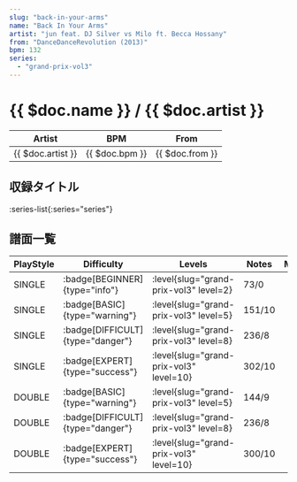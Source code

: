 ```yaml
---
slug: "back-in-your-arms"
name: "Back In Your Arms"
artist: "jun feat. DJ Silver vs Milo ft. Becca Hossany"
from: "DanceDanceRevolution (2013)"
bpm: 132
series:
  - "grand-prix-vol3"
---
```


# {{ $doc.name }} / {{ $doc.artist }}

|Artist|BPM|From|
|------|---|----|
|{{ $doc.artist }}|{{ $doc.bpm }}|{{ $doc.from }}|

## 収録タイトル

:series-list{:series="series"}

## 譜面一覧

|PlayStyle|Difficulty|Levels|Notes|Movie|
|---------|----------|------|-----|-----|
|SINGLE| :badge[BEGINNER]{type="info"}|<div class="field is-grouped is-grouped-multiline"> :level{slug="grand-prix-vol3" level=2}</div>|73/0||
|SINGLE| :badge[BASIC]{type="warning"}|<div class="field is-grouped is-grouped-multiline"> :level{slug="grand-prix-vol3" level=5}</div>|151/10||
|SINGLE| :badge[DIFFICULT]{type="danger"}|<div class="field is-grouped is-grouped-multiline"> :level{slug="grand-prix-vol3" level=8}</div>|236/8||
|SINGLE| :badge[EXPERT]{type="success"}|<div class="field is-grouped is-grouped-multiline"> :level{slug="grand-prix-vol3" level=10}</div>|302/10||
|DOUBLE| :badge[BASIC]{type="warning"}|<div class="field is-grouped is-grouped-multiline"> :level{slug="grand-prix-vol3" level=5}</div>|144/9||
|DOUBLE| :badge[DIFFICULT]{type="danger"}|<div class="field is-grouped is-grouped-multiline"> :level{slug="grand-prix-vol3" level=8}</div>|236/8||
|DOUBLE| :badge[EXPERT]{type="success"}|<div class="field is-grouped is-grouped-multiline"> :level{slug="grand-prix-vol3" level=10}</div>|300/10||
